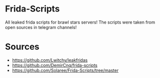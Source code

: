 # Frida-Scripts
All leaked frida scripts for brawl stars servers! The scripts were taken from open sources in telegram channels!
# Sources
* https://github.com/Lwitchy/leakfridas
* https://github.com/DemirCnq/frida-scripts
* https://github.com/Solaree/Frida-Scripts/tree/master





